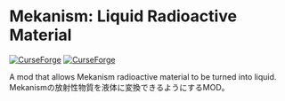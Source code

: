 # Mekanism: Liquid Radioactive Material
<a href="https://www.curseforge.com/minecraft/mc-mods/mekanism-science"><img alt="CurseForge" src="https://cf.way2muchnoise.eu/versions/1103224.svg"></a>
<a href="https://www.curseforge.com/minecraft/mc-mods/mekanism-science"><img alt="CurseForge" src="https://cf.way2muchnoise.eu/1103224.svg"></a>

A mod that allows Mekanism radioactive material to be turned into liquid.  
Mekanismの放射性物質を液体に変換できるようにするMOD。
